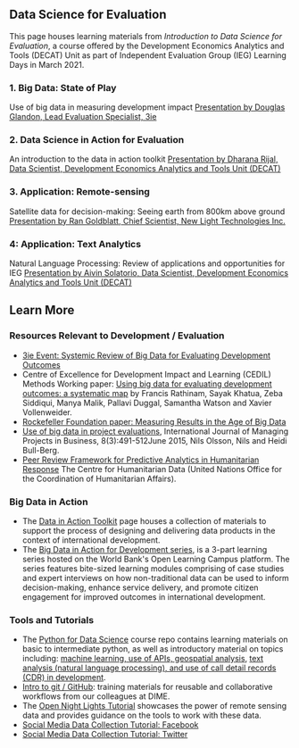 ## Data Science for Evaluation
This page houses learning materials from *Introduction to Data Science for Evaluation*, a course offered by the Development Economics Analytics and Tools (DECAT) Unit as part of Independent Evaluation Group (IEG) Learning Days in March 2021.

### 1. Big Data: State of Play 
Use of big data in measuring development impact
[Presentation by Douglas Glandon, Lead Evaluation Specialist, 3ie](https://github.com/worldbank/Data_Science_for_Evaluation/raw/gh-pages/docs/downloads/1-%20Douglas_Glandon_Big%20data%20pres%20(17%20Mar%202021).pdf)

### 2. Data Science in Action for Evaluation
An introduction to the data in action toolkit 
[Presentation by Dharana Rijal, Data Scientist, Development Economics Analytics and Tools Unit (DECAT)](https://github.com/worldbank/Data_Science_for_Evaluation/raw/gh-pages/docs/downloads/2-%20Dharana_Rijal_IEG_Data_In_Action_for_Evaluation_v3-17_nn.pdf)

### 3. Application: Remote-sensing
Satellite data for decision-making: Seeing earth from 800km above ground
[Presentation by Ran Goldblatt, Chief Scientist, New Light Technologies Inc.](https://github.com/worldbank/Data_Science_for_Evaluation/raw/gh-pages/docs/downloads/3-%20Ran_Goldblatt_GeoDataForIE_WB_IEG_Final.pdf)

### 4: Application: Text Analytics
Natural Language Processing: Review of applications and opportunities for IEG
[Presentation by Aivin Solatorio, Data Scientist, Development Economics Analytics and Tools Unit (DECAT)](https://github.com/worldbank/Data_Science_for_Evaluation/raw/gh-pages/docs/downloads/4-%20Aivin_Solatorio_Natural%20Language%20Processing%20-%20Extracting%20hidden%20insights%20from%20unstructured%20text%20data%20-%20Final.pdf)


## Learn More

### Resources Relevant to Development / Evaluation
- [3ie Event: Systemic Review of Big Data for Evaluating Development Outcomes](https://www.youtube.com/watch?v=QeocY5OqwBI)
- Centre of Excellence for Development Impact and Learning (CEDIL) Methods Working paper: [Using big data for evaluating development outcomes:
 a systematic map](https://cedilprogramme.org/publications/cedil-methods-working-papers/cedil-methods-working-paper-2/) by Francis Rathinam, Sayak Khatua, Zeba Siddiqui, Manya Malik, Pallavi Duggal, Samantha Watson and Xavier Vollenweider. 
- [Rockefeller Foundation paper: Measuring Results in the Age of Big Data](https://www.rockefellerfoundation.org/wp-content/uploads/Measuring-results-and-impact-in-the-age-of-big-data-by-York-and-Bamberger-March-2020.pdf)
- [Use of big data in project evaluations](https://www.researchgate.net/publication/277982079_Use_of_big_data_in_project_evaluations), International Journal of Managing Projects in Business, 8(3):491-512June 2015, Nils Olsson, Nils and Heidi Bull-Berg. 
- [Peer Review Framework for Predictive Analytics in Humanitarian Response](https://reliefweb.int/sites/reliefweb.int/files/resources/Peer%20review%20framework%20for%20predictive%20analytics%20in%20humanitarian%20response%20%28March%202020%29.pdf) The Centre for Humanitarian Data (United Nations Office for the Coordination of Humanitarian Affairs). 

### Big Data in Action
- The [Data in Action Toolkit](https://worldbank.github.io/Data-in-Action) page houses a collection of materials to support the process of designing and delivering data products in the context of international development. 
- The [Big Data in Action for Development series](https://olc.worldbank.org/content/big-data-action-development), is a 3-part learning series hosted on the World Bank's Open Learning Campus platform. The series features bite-sized learning modules comprising of case studies and expert interviews on how non-traditional data can be used to inform decision-making, enhance service delivery, and promote citizen engagement for improved outcomes in international development.

### Tools and Tutorials
- The [Python for Data Science](https://github.com/worldbank/Python-for-Data-Science) course repo contains learning materials on basic to intermediate python, as well as introductory material on topics including: [machine learning, use of APIs, geospatial analysis](https://github.com/worldbank/Python-for-Data-Science/tree/master/July_2019_Poverty_GP/day_3), [text analysis (natural language processing), and use of call detail records (CDR) in development](https://github.com/worldbank/Python-for-Data-Science/tree/master/July_2019_Poverty_GP/day_4). 
- [Intro to git / GitHub](https://osf.io/e54gy/): training materials for reusable and collaborative workflows from our colleagues at DIME.
- The [Open Night Lights Tutorial](https://worldbank.github.io/OpenNightLights/welcome.html) showcases the power of remote sensing data and provides guidance on the tools to work with these data.
- [Social Media Data Collection Tutorial: Facebook](https://worldbank.github.io/connectivity_mapping/intro.html) 
- [Social Media Data Collection Tutorial: Twitter](https://github.com/worldbank/TwitterEconomicMonitoring)
